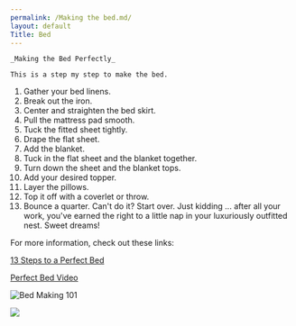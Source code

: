 ```yaml
---
permalink: /Making the bed.md/
layout: default
Title: Bed
---
```


	_Making the Bed Perfectly_

	This is a step my step to make the bed.


1. Gather your bed linens.
2. Break out the iron.
3. Center and straighten the bed skirt. 
4. Pull the mattress pad smooth.
5. Tuck the fitted sheet tightly.  
6. Drape the flat sheet. 
7. Add the blanket.
8. Tuck in the flat sheet and the blanket together. 
9. Turn down the sheet and the blanket tops.
10. Add your desired topper.  
11. Layer the pillows.  
12. Top it off with a coverlet or throw.  
13. Bounce a quarter. Can't do it? Start over. Just kidding ... after all your work, you've earned the right to a little nap in your luxuriously outfitted nest. Sweet dreams!

For more information, check out these links:



[13 Steps to a Perfect Bed
](http://www.houzz.com/ideabooks/3316909/list/13-simple-steps-to-a-perfectly-made-bed)


[Perfect Bed Video](https://www.youtube.com/watch?v=h8jIxuO2APE)

![Bed Making 101 ](https://www.youtube.com/watch?v=h8jIxuO2APE)

![](https://lh3.googleusercontent.com/fKr7FV2YxKO4aDEDE1-FbA6R5WxDmdDE7VRyKZljcggD4AwUbEdORp_mCx1l_WXEAUR3WShXwJXDYI4=w2160-h1171)
